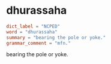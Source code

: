 # dhurassaha

``` toml
dict_label = "NCPED"
word = "dhurassaha"
summary = "bearing the pole or yoke."
grammar_comment = "mfn."
```

bearing the pole or yoke.

